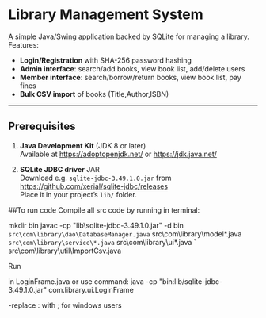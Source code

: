 # Library Management System

A simple Java/Swing application backed by SQLite for managing a library.  
Features:
- **Login/Registration** with SHA-256 password hashing
- **Admin interface**: search/add books, view book list, add/delete users
- **Member interface**: search/borrow/return books, view book list, pay fines
- **Bulk CSV import** of books (Title,Author,ISBN)

---

## Prerequisites

1. **Java Development Kit** (JDK 8 or later)  
   Available at https://adoptopenjdk.net/ or https://jdk.java.net/

2. **SQLite JDBC driver** JAR  
   Download e.g. `sqlite-jdbc-3.49.1.0.jar` from  
   https://github.com/xerial/sqlite-jdbc/releases  
   Place it in your project’s `lib/` folder.



##To run code
Compile all src code by running in terminal:

mkdir bin
javac -cp "lib\sqlite-jdbc-3.49.1.0.jar" -d bin `
src\com\library\dao\DatabaseManager.java `
src\com\library\model\*.java `
src\com\library\service\*.java `
src\com\library\ui\*.java `
src\com\library\util\ImportCsv.java


Run <Main> in LoginFrame.java or use command:
java -cp "bin:lib/sqlite-jdbc-3.49.1.0.jar" com.library.ui.LoginFrame

-replace : with ; for windows users
